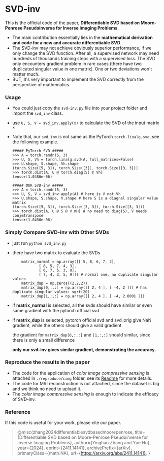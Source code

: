 # SVD-inv

This is the official code of the paper, **Differentiable SVD based on Moore-Penrose Pseudoinverse for Inverse Imaging Problems**. 

- The main contribution essentially lies in the **mathematical derivation and code for a new and accurate differentiable SVD**. 
- The SVD-inv may not achieve obviously superior performance, if we only change the SVD function. After all, a supervised network may need hundreds of thousands training steps with a supervised loss. The SVD only encounters gradient problem in rare cases (there have two duplicated singular value in one matrix). One or two deviations won't matter much.
- BUT, it's very important to implement the SVD correctly from the perspective of mathematics.

### Usage

- You could just copy the `svd-inv.py` file into your project folder and import the `svd_inv` class. 

- use `U, S, V = svd_inv.apply(x)` to calculate the SVD of the input matrix `x`

- Note that, our `svd_inv` is not same as the PyTorch `torch.linalg.svd`, see the following example.

  ```shell
  ##### PyTorch SVD ##### 
  >>> A = torch.randn(5, 3)
  >>> U, S, Vh = torch.linalg.svd(A, full_matrices=False)
  >>> U.shape, S.shape, Vh.shape
  (torch.Size([5, 3]), torch.Size([3]), torch.Size([3, 3]))
  >>> torch.dist(A, U @ torch.diag(S) @ Vh)
  tensor(1.0486e-06)
  
  ##### OUR SVD-inv ##### 
  >>> A = torch.randn(5, 3)
  >>> U, S, V = svd_inv.apply(A) # here is V not Vh
  >>> U.shape, S.shape, V.shape # here S is a diagnal singular value matrix
  (torch.Size([5, 3]), torch.Size([3, 3]), torch.Size([3, 3]))
  >>> torch.dist(A, U @ S @ V.mH) # no need to diag(S), V needs conj&transpose
  tensor(1.0486e-06)
  ```

### Simply Compare SVD-inv with Other SVDs

- just run `python svd_inv.py`

- there have two matrix to evaluate the SVDs

  ```
      matrix_normal = np.array([[ 5, 8, 6, 7, 2],
              [ 8, 5, 7, 4, 3],
              [ 6, 7, 5, 3, 8],
              [ 7, 4, 3, 5, 9]]) # normal one, no duplicate singular values
      matrix_dup = np.zeros((2,2,2))
      matrix_dup[0,:,:] = np.array([[ 2, 4 ], [ -4, 2 ]]) # has duplicate singular values: sqrt(20)
      matrix_dup[1,:,:] = np.array([[ 2, 4 ], [ -4, 2.0001 ]]) 
  ```

- if **matrix_normal** is selected, all the svds should have similar or even same gradient with the pytorch official svd

- if **matrix_dup**        is selected, pytorch official svd and svd_orig give NaN gradient, while the others should give a valid gradient

  the gradient for `matrix_dup[0,:,:]` and `[1,:,:]` should similar, since there is only a small difference

  **only our svd-inv gives similar gradient, demonstrating the accuracy.**

### Reproduce the results in the paper

- The code for the application of *color image compressive sensing* is attached in `./reproduce/cimg` folder, see its [Readme](./reproduce/cimg/Readme.md) for more details.
- The code for MRI reconstruction is not attached, since the dataset is big and we think no need to upload it.
- The *color image compressive sensing* is enough to indicate the efficacy of SVD-inv.

### Reference

If this code is useful for your work, please cite our paper.

> @misc{zhang2024differentiablesvdbasedmoorepenrose,
>       title={Differentiable SVD based on Moore-Penrose Pseudoinverse for Inverse Imaging Problems}, 
>       author={Yinghao Zhang and Yue Hu},
>       year={2024},
>       eprint={2411.14141},
>       archivePrefix={arXiv},
>       primaryClass={math.NA},
>       url={https://arxiv.org/abs/2411.14141}, 
> }
